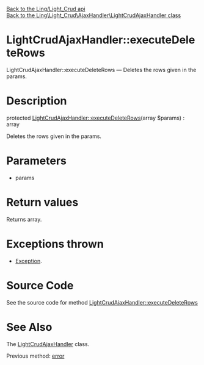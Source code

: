[Back to the Ling/Light_Crud api](https://github.com/lingtalfi/Light_Crud/blob/master/doc/api/Ling/Light_Crud.md)<br>
[Back to the Ling\Light_Crud\AjaxHandler\LightCrudAjaxHandler class](https://github.com/lingtalfi/Light_Crud/blob/master/doc/api/Ling/Light_Crud/AjaxHandler/LightCrudAjaxHandler.md)


LightCrudAjaxHandler::executeDeleteRows
================



LightCrudAjaxHandler::executeDeleteRows — Deletes the rows given in the params.




Description
================


protected [LightCrudAjaxHandler::executeDeleteRows](https://github.com/lingtalfi/Light_Crud/blob/master/doc/api/Ling/Light_Crud/AjaxHandler/LightCrudAjaxHandler/executeDeleteRows.md)(array $params) : array




Deletes the rows given in the params.




Parameters
================


- params

    


Return values
================

Returns array.


Exceptions thrown
================

- [Exception](http://php.net/manual/en/class.exception.php).&nbsp;







Source Code
===========
See the source code for method [LightCrudAjaxHandler::executeDeleteRows](https://github.com/lingtalfi/Light_Crud/blob/master/AjaxHandler/LightCrudAjaxHandler.php#L63-L83)


See Also
================

The [LightCrudAjaxHandler](https://github.com/lingtalfi/Light_Crud/blob/master/doc/api/Ling/Light_Crud/AjaxHandler/LightCrudAjaxHandler.md) class.

Previous method: [error](https://github.com/lingtalfi/Light_Crud/blob/master/doc/api/Ling/Light_Crud/AjaxHandler/LightCrudAjaxHandler/error.md)<br>

